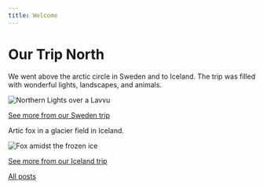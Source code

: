 ```yaml
---
title: Welcome
---
```


# Our Trip North

We went above the arctic circle in Sweden and to Iceland. The trip was filled with wonderful lights, landscapes, and animals.

![Northern Lights over a Lavvu](https://www.dropbox.com/scl/fi/n4jz7h2b18j098t9z93a2/DSC_0657.JPG?rlkey=y6xl17s29cmxtop6l09nuq488&st=t8asjcea&raw=1)

[See more from our Sweden trip](/blog/sweden)

Artic fox in a glacier field in Iceland.

![Fox amidst the frozen ice](https://www.dropbox.com/scl/fi/a3njmb0fn7uyg75c14mbo/DSC_2302.JPG?rlkey=k4e9ci5uvjrs6u7xl248zs6s1&st=lgn0t3xm&raw=1)

[See more from our Iceland trip](/blog/iceland)

[All posts](/blog)